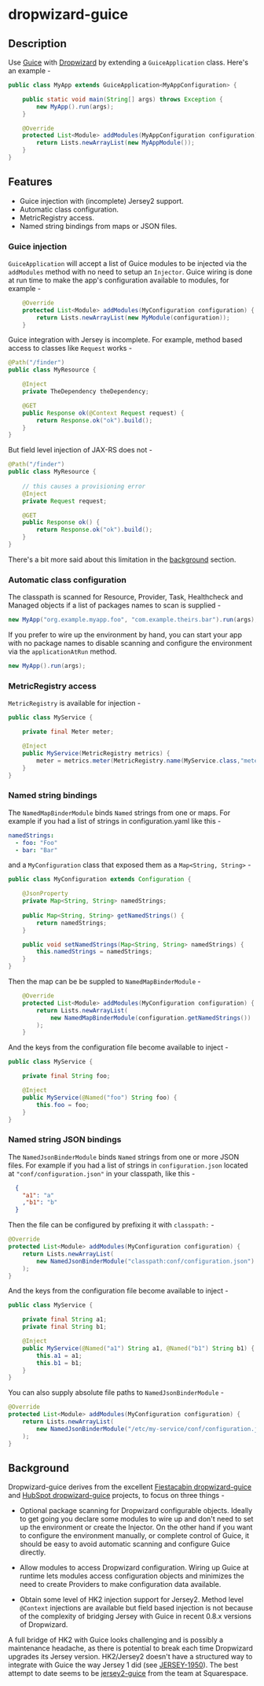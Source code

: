 # dropwizard-guice
 

## Description

Use [Guice](https://github.com/google/guice) with [Dropwizard](https://github.com/dropwizard/dropwizard) by extending a `GuiceApplication` class. Here's an example -


```java
public class MyApp extends GuiceApplication<MyAppConfiguration> {

    public static void main(String[] args) throws Exception {
        new MyApp().run(args);
    }

    @Override
    protected List<Module> addModules(MyAppConfiguration configuration) {
        return Lists.newArrayList(new MyAppModule());
    }
}
```


## Features

- Guice injection with (incomplete) Jersey2 support.
- Automatic class configuration.
- MetricRegistry access.
- Named string bindings from maps or JSON files.

### Guice injection

`GuiceApplication` will accept a list of Guice modules to be injected via the `addModules` method
 with no need to setup an `Injector`. Guice wiring is done at run time to make the app's  configuration available to modules, for example -
  
```java
    @Override
    protected List<Module> addModules(MyConfiguration configuration) {
        return Lists.newArrayList(new MyModule(configuration));
    }
``` 
 
Guice integration with Jersey is incomplete. For example, method based access to classes like 
`Request` works - 

```java
@Path("/finder")
public class MyResource {

    @Inject
    private TheDependency theDependency;

    @GET
    public Response ok(@Context Request request) {
        return Response.ok("ok").build();
    }
}
```


But field level injection of JAX-RS does not -
 
```java
@Path("/finder")
public class MyResource {
    
    // this causes a provisioning error
    @Inject
    private Request request;

    @GET
    public Response ok() {
        return Response.ok("ok").build();
    }
}
```


There's a bit more said about this limitation in the [background](#background) section.

 
### Automatic class configuration

The classpath is scanned for Resource, Provider, Task, Healthcheck and Managed objects if a list of
 packages names to scan is supplied -
 
```java 
new MyApp("org.example.myapp.foo", "com.example.theirs.bar").run(args);
```

If you prefer to wire up the environment by hand, you can start your app with no package names to
 disable scanning and configure the environment via the `applicationAtRun` method.
  
```java   
new MyApp().run(args);
```

### MetricRegistry access

`MetricRegistry` is available for injection -

```java
public class MyService {

    private final Meter meter;

    @Inject
    public MyService(MetricRegistry metrics) {
        meter = metrics.meter(MetricRegistry.name(MyService.class,"meter"));
    }
}
```

### Named string bindings

The `NamedMapBinderModule` binds `Named` strings from one or maps. For example if you had a list of 
strings in configuration.yaml like this -

```yaml
namedStrings: 
  - foo: "Foo"
  - bar: "Bar"
```

and a `MyConfiguration` class that exposed them as a `Map<String, String>` -


```java
public class MyConfiguration extends Configuration {

    @JsonProperty
    private Map<String, String> namedStrings;
    
    public Map<String, String> getNamedStrings() {
        return namedStrings;
    }

    public void setNamedStrings(Map<String, String> namedStrings) {
        this.namedStrings = namedStrings;
    }
}
```

Then the map can be be suppled to `NamedMapBinderModule` - 

```java
    @Override
    protected List<Module> addModules(MyConfiguration configuration) {
        return Lists.newArrayList( 
            new NamedMapBinderModule(configuration.getNamedStrings())
        );
    }
```

And the keys from the configuration file become available to inject -

```java
public class MyService {

    private final String foo;

    @Inject
    public MyService(@Named("foo") String foo) {
        this.foo = foo;
    }
}
```

### Named string JSON bindings

The `NamedJsonBinderModule` binds `Named` strings from one or more JSON files. For example if you 
had a list of strings in `configuration.json` located at `"conf/configuration.json"` in your 
classpath, like this -
 
```json
  {
    "a1": "a"
    ,"b1": "b"
  }
```

Then the file can be configured by prefixing it with `classpath:` - 

```java
@Override
protected List<Module> addModules(MyConfiguration configuration) {
    return Lists.newArrayList( 
        new NamedJsonBinderModule("classpath:conf/configuration.json")
    );
}
```

And the keys from the configuration file become available to inject -

```java
public class MyService {

    private final String a1;
    private final String b1;

    @Inject
    public MyService(@Named("a1") String a1, @Named("b1") String b1) {
        this.a1 = a1;
        this.b1 = b1;
    }
}
```

You can also supply absolute file paths to `NamedJsonBinderModule` - 

```java
@Override
protected List<Module> addModules(MyConfiguration configuration) {
    return Lists.newArrayList( 
        new NamedJsonBinderModule("/etc/my-service/conf/configuration.json")
    );
}
```


## Background

Dropwizard-guice derives from the excellent <a href="https://github
.com/jaredstehler/dropwizard-guice">Fiestacabin dropwizard-guice</a> and  <a 
href="dropwizard-guice">HubSpot dropwizard-guice</a> projects, to focus on three things - 
  
- Optional package scanning for Dropwizard configurable objects. Ideally to get going you declare 
some modules to wire up and don't need to set up the environment or create the Injector. On the 
other hand if you want to configure the environment manually, or complete control of Guice, it  
should be easy to avoid automatic scanning and configure Guice directly.

- Allow modules to access Dropwizard configuration. Wiring up Guice at runtime lets modules 
access configuration objects and minimizes the need to create Providers to make configuration 
data available.

- Obtain some level of HK2 injection support for Jersey2. Method level `@Context` injections are 
available but field based injection is not because of the complexity of bridging Jersey with 
Guice in recent 0.8.x versions of Dropwizard. 

A full bridge of HK2 with Guice looks challenging and is possibly a maintenance headache, as there 
is potential to break each time Dropwizard upgrades its Jersey version. HK2/Jersey2 doesn't have 
a structured way to integrate with Guice the  way Jersey 1 did (see [JERSEY-1950](https://java.net/jira/browse/JERSEY-1950)). The best attempt to date 
seems to be [jersey2-guice](https://github.com/Squarespace/jersey2-guice) from the team at Squarespace.

 
  

  
 
